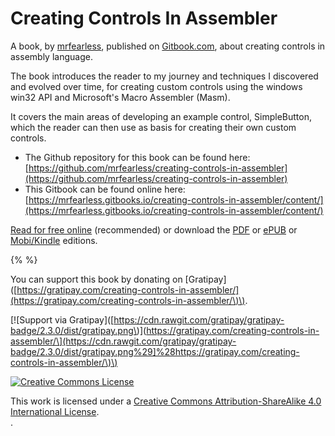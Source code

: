 # Creating Controls In Assembler

A book, by [mrfearless](https://github.com/mrfearless), published on [Gitbook.com](/Gitbook.com), about creating controls in assembly language.

The book introduces the reader to my journey and techniques I discovered and evolved over time, for creating custom controls using the windows win32 API and Microsoft's Macro Assembler \(Masm\).

It covers the main areas of developing an example control, SimpleButton, which the reader can then use as basis for creating their own custom controls.

* The Github repository for this book can be found here: [https://github.com/mrfearless/creating-controls-in-assembler](https://github.com/mrfearless/creating-controls-in-assembler)
* This Gitbook can be found online here: [https://mrfearless.gitbooks.io/creating-controls-in-assembler/content/](https://mrfearless.gitbooks.io/creating-controls-in-assembler/content/)

[Read for free online](https://mrfearless.gitbooks.io/creating-controls-in-assembler/content/) \(recommended\) or download the [PDF](https://www.gitbook.com/download/pdf/book/mrfearles/creating-controls-in-assembler) or [ePUB](https://www.gitbook.com/download/epub/book/mrfearles/creating-controls-in-assembler) or [Mobi/Kindle](https://www.gitbook.com/download/mobi/book/mrfearles/creating-controls-in-assembler) editions.

{%  %}

You can support this book by donating on \[Gratipay\]\([https://gratipay.com/creating-controls-in-assembler/](https://gratipay.com/creating-controls-in-assembler/\)\).

\[!\[Support via Gratipay\]\([https://cdn.rawgit.com/gratipay/gratipay-badge/2.3.0/dist/gratipay.png\)\]\(https://gratipay.com/creating-controls-in-assembler/\](https://cdn.rawgit.com/gratipay/gratipay-badge/2.3.0/dist/gratipay.png%29]%28https://gratipay.com/creating-controls-in-assembler/\)\)

[![Creative Commons License](https://i.creativecommons.org/l/by-sa/4.0/88x31.png)](http://creativecommons.org/licenses/by-sa/4.0/)

This work is licensed under a [Creative Commons Attribution-ShareAlike 4.0 International License](http://creativecommons.org/licenses/by-sa/4.0/).  
.

